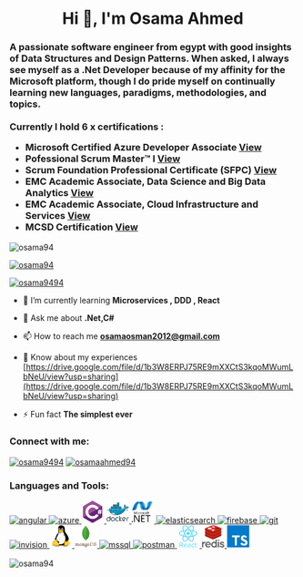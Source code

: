 <h1 align="center">Hi 👋, I'm Osama Ahmed</h1>
<h3 >A passionate software engineer from egypt with good insights of Data Structures and Design Patterns. When asked, I always see myself as a .Net Developer because of my affinity for the Microsoft platform, though I do pride myself on continually learning new languages, paradigms, methodologies, and topics. <br/><br/>Currently I hold 6 x certifications : <br/>
  <ul>
 <li>Microsoft Certified Azure Developer Associate <a target="_blank" href="https://www.credly.com/badges/a114a2cd-7d4b-4011-b3c6-e38e0963610c/public_url">View</a> </li>
 <li>Pofessional Scrum Master™ I <a target="_blank" href="https://www.credly.com/badges/b380d859-99fd-4880-a054-7c1b08cafbeb/public_url">View</a></li>
 <li>Scrum Foundation Professional Certificate (SFPC) <a target="_blank" href="https://www.credly.com/badges/fb23a901-c519-4717-a1bd-61a62830a7a7/public_url">View</a></li>
 <li>EMC Academic Associate, Data Science and Big Data Analytics <a target="_blank" href="https://www.certmetrics.com/dell/public/verification.aspx">View</a></li>
 <li>EMC Academic Associate, Cloud Infrastructure and Services <a target="_blank" href="https://www.certmetrics.com/dell/public/verification.aspx">View</a></li>
 <li>MCSD Certification <a target="_blank" href="#">View</a></li>
</ul></h3>
<p align="left"> <img src="https://komarev.com/ghpvc/?username=osama94&label=Profile%20views&color=0e75b6&style=flat" alt="osama94" /> </p>

<p align="left"> <a href="https://github.com/ryo-ma/github-profile-trophy"><img src="https://github-profile-trophy.vercel.app/?username=osama94" alt="osama94" /></a> </p>

<p align="left"> <a href="https://twitter.com/osama9494" target="blank"><img src="https://img.shields.io/twitter/follow/osama9494?logo=twitter&style=for-the-badge" alt="osama9494" /></a> </p>

- 🌱 I’m currently learning **Microservices , DDD , React**

- 💬 Ask me about **.Net,C#**

- 📫 How to reach me **osamaosman2012@gmail.com**

- 📄 Know about my experiences [https://drive.google.com/file/d/1b3W8ERPJ75RE9mXXCtS3kqoMWumLbNeU/view?usp=sharing](https://drive.google.com/file/d/1b3W8ERPJ75RE9mXXCtS3kqoMWumLbNeU/view?usp=sharing)

- ⚡ Fun fact **The simplest ever**

<h3 align="left">Connect with me:</h3>
<p align="left">
<a href="https://twitter.com/osama9494" target="blank"><img align="center" src="https://raw.githubusercontent.com/rahuldkjain/github-profile-readme-generator/master/src/images/icons/Social/twitter.svg" alt="osama9494" height="30" width="40" /></a>
<a href="https://linkedin.com/in/osamaahmed94" target="blank"><img align="center" src="https://raw.githubusercontent.com/rahuldkjain/github-profile-readme-generator/master/src/images/icons/Social/linked-in-alt.svg" alt="osamaahmed94" height="30" width="40" /></a>
</p>

<h3 align="left">Languages and Tools:</h3>
<p align="left"> <a href="https://angular.io" target="_blank" rel="noreferrer"> <img src="https://angular.io/assets/images/logos/angular/angular.svg" alt="angular" width="40" height="40"/> </a> <a href="https://azure.microsoft.com/en-in/" target="_blank" rel="noreferrer"> <img src="https://www.vectorlogo.zone/logos/microsoft_azure/microsoft_azure-icon.svg" alt="azure" width="40" height="40"/> </a> <a href="https://www.w3schools.com/cs/" target="_blank" rel="noreferrer"> <img src="https://raw.githubusercontent.com/devicons/devicon/master/icons/csharp/csharp-original.svg" alt="csharp" width="40" height="40"/> </a> <a href="https://www.docker.com/" target="_blank" rel="noreferrer"> <img src="https://raw.githubusercontent.com/devicons/devicon/master/icons/docker/docker-original-wordmark.svg" alt="docker" width="40" height="40"/> </a> <a href="https://dotnet.microsoft.com/" target="_blank" rel="noreferrer"> <img src="https://raw.githubusercontent.com/devicons/devicon/master/icons/dot-net/dot-net-original-wordmark.svg" alt="dotnet" width="40" height="40"/> </a> <a href="https://www.elastic.co" target="_blank" rel="noreferrer"> <img src="https://www.vectorlogo.zone/logos/elastic/elastic-icon.svg" alt="elasticsearch" width="40" height="40"/> </a> <a href="https://firebase.google.com/" target="_blank" rel="noreferrer"> <img src="https://www.vectorlogo.zone/logos/firebase/firebase-icon.svg" alt="firebase" width="40" height="40"/> </a> <a href="https://git-scm.com/" target="_blank" rel="noreferrer"> <img src="https://www.vectorlogo.zone/logos/git-scm/git-scm-icon.svg" alt="git" width="40" height="40"/> </a> <a href="https://www.invisionapp.com/" target="_blank" rel="noreferrer"> <img src="https://www.vectorlogo.zone/logos/invisionapp/invisionapp-icon.svg" alt="invision" width="40" height="40"/> </a> <a href="https://www.linux.org/" target="_blank" rel="noreferrer"> <img src="https://raw.githubusercontent.com/devicons/devicon/master/icons/linux/linux-original.svg" alt="linux" width="40" height="40"/> </a> <a href="https://www.mongodb.com/" target="_blank" rel="noreferrer"> <img src="https://raw.githubusercontent.com/devicons/devicon/master/icons/mongodb/mongodb-original-wordmark.svg" alt="mongodb" width="40" height="40"/> </a> <a href="https://www.microsoft.com/en-us/sql-server" target="_blank" rel="noreferrer"> <img src="https://www.svgrepo.com/show/303229/microsoft-sql-server-logo.svg" alt="mssql" width="40" height="40"/> </a> <a href="https://postman.com" target="_blank" rel="noreferrer"> <img src="https://www.vectorlogo.zone/logos/getpostman/getpostman-icon.svg" alt="postman" width="40" height="40"/> </a> <a href="https://reactjs.org/" target="_blank" rel="noreferrer"> <img src="https://raw.githubusercontent.com/devicons/devicon/master/icons/react/react-original-wordmark.svg" alt="react" width="40" height="40"/> </a> <a href="https://redis.io" target="_blank" rel="noreferrer"> <img src="https://raw.githubusercontent.com/devicons/devicon/master/icons/redis/redis-original-wordmark.svg" alt="redis" width="40" height="40"/> </a> <a href="https://www.typescriptlang.org/" target="_blank" rel="noreferrer"> <img src="https://raw.githubusercontent.com/devicons/devicon/master/icons/typescript/typescript-original.svg" alt="typescript" width="40" height="40"/> </a> </p>

<p><img align="center" src="https://github-readme-stats.vercel.app/api/top-langs?username=osama94&show_icons=true&locale=en&layout=compact" alt="osama94" /></p>

